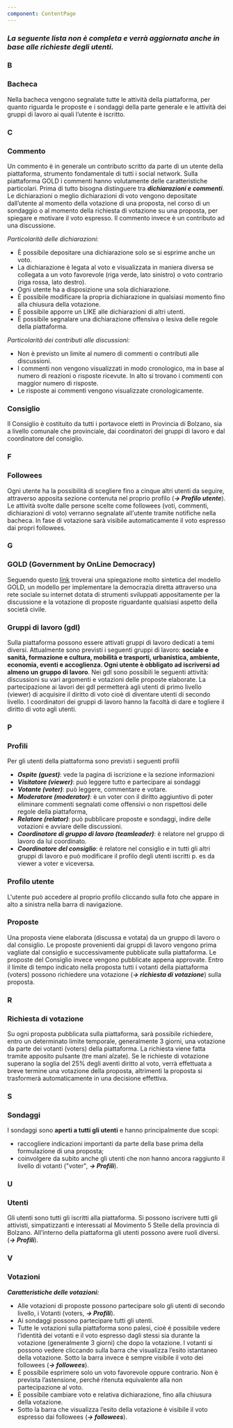 ```yaml
---
component: ContentPage
---
```


### **_La seguente lista non è completa e verrà aggiornata anche in base alle richieste degli utenti._**

### B

### Bacheca

Nella bacheca vengono segnalate tutte le attività della piattaforma, per quanto riguarda le proposte e i sondaggi della parte generale e le attività dei gruppi di lavoro ai quali l’utente è iscritto.

### C

### Commento

Un commento è in generale un contributo scritto da parte di un utente della piattaforma, strumento fondamentale di tutti i social network. Sulla piattaforma GOLD i commenti hanno volutamente delle caratteristiche particolari. Prima di tutto bisogna distinguere tra **_dichiarazioni e commenti_**. Le dichiarazioni o meglio dichiarazioni di voto vengono depositate dall’utente al momento della votazione di una proposta, nel corso di un sondaggio o al momento della richiesta di votazione su una proposta, per spiegare e motivare il voto espresso. Il commento invece è un contributo ad una discussione.

_Particolarità delle dichiarazioni:_

* È possibile depositare una dichiarazione solo se si esprime anche un voto.
* La dichiarazione è legata al voto e visualizzata in maniera diversa se collegata a un voto favorevole (riga verde, lato sinistro) o voto contrario (riga rossa, lato destro).
* Ogni utente ha a disposizione una sola dichiarazione.
* È possibile modificare la propria dichiarazione in qualsiasi momento fino alla chiusura della votazione.
* È possibile apporre un LIKE alle dichiarazioni di altri utenti.
* È possibile segnalare una dichiarazione offensiva o lesiva delle regole della piattaforma.

_Particolarità dei contributi alle discussioni:_

* Non è previsto un limite al numero di commenti o contributi alle discussioni.
* I commenti non vengono visualizzati in modo cronologico, ma in base al numero di reazioni o risposte ricevute. In alto si trovano i commenti con maggior numero di risposte.
* Le risposte ai commenti vengono visualizzate cronologicamente.

### Consiglio

Il Consiglio è costituito da tutti i portavoce eletti in Provincia di Bolzano, sia a livello comunale che provinciale, dai coordinatori dei gruppi di lavoro e dal coordinatore del consiglio.

### F

### Followees

Ogni utente ha la possibilità di scegliere fino a cinque altri utenti da seguire, attraverso apposita sezione contenuta nel proprio profilo (**_-> Profilo utente_**). Le attività svolte dalle persone scelte come followees (voti, commenti, dichiarazioni di voto) verranno segnalate all'utente tramite notifiche nella bacheca. In fase di votazione sarà visibile automaticamente il voto espresso dai propri followees.

### G

### GOLD (Government by OnLine Democracy)

Seguendo questo [link](https://drive.google.com/file/d/1hcFer8ulwVD_BIptIQ340EXIsJ9UnEef/view?usp=sharing) troverai una spiegazione molto sintetica del modello GOLD, un modello per implementare la democrazia diretta attraverso una rete sociale su internet dotata di strumenti sviluppati appositamente per la discussione e la votazione di proposte riguardante qualsiasi aspetto della società civile.

### Gruppi di lavoro (gdl)

Sulla piattaforma possono essere attivati gruppi di lavoro dedicati a temi diversi. Attualmente sono previsti i seguenti gruppi di lavoro: **sociale e sanità, formazione e cultura, mobilità e trasporti, urbanistica, ambiente, economia, eventi e accoglienza. Ogni utente è obbligato ad iscriversi ad almeno un gruppo di lavoro**. Nei gdl sono possibili le seguenti attività: discussioni su vari argomenti e votazioni delle proposte elaborate. La partecipazione ai lavori dei gdl permetterà agli utenti di primo livello (viewer) di acquisire il diritto di voto cioè di diventare utenti di secondo livello. I coordinatori dei gruppi di lavoro hanno la facoltà di dare e togliere il diritto di voto agli utenti.

### P

### Profili

Per gli utenti della piattaforma sono previsti i seguenti profili

* **_Ospite (guest)_**: vede la pagina di iscrizione e la sezione informazioni
* **_Visitatore (viewer)_**: può leggere tutto e partecipare ai sondaggi
* **_Votante (voter)_**: può leggere, commentare e votare.
* **_Moderatore (moderator)_**: è un voter con il diritto aggiuntivo di poter eliminare commenti segnalati come offensivi o non rispettosi delle regole della piattaforma,
* **_Relatore (relator)_**: può pubblicare proposte e sondaggi, indire delle votazioni e avviare delle discussioni.
* **_Coordinatore di gruppo di lavoro (teamleader)_**: è relatore nel gruppo di lavoro da lui coordinato.
* **_Coordinatore del consiglio_**: è relatore nel consiglio e in tutti gli altri gruppi di lavoro e può modificare il profilo degli utenti iscritti p. es da viewer a voter e viceversa.

### Profilo utente

L'utente può accedere al proprio profilo cliccando sulla foto che appare in alto a sinistra nella barra di navigazione.

### Proposte

Una proposta viene elaborata (discussa e votata) da un gruppo di lavoro o dal consiglio. Le proposte provenienti dai gruppi di lavoro vengono prima vagliate dal consiglio e successivamente pubblicate sulla piattaforma. Le proposte del Consiglio invece vengono pubblicate appena approvate. Entro il limite di tempo indicato nella proposta tutti i votanti della piattaforma (voters) possono richiedere una votazione (**_-> richiesta di votazione_**) sulla proposta.

### R

### Richiesta di votazione

Su ogni proposta pubblicata sulla piattaforma, sarà possibile richiedere, entro un determinato limite temporale, generalmente 3 giorni, una votazione da parte dei votanti (voters) della piattaforma.
La richiesta viene fatta tramite apposito pulsante (tre mani alzate). Se le richieste di votazione superano la soglia del 25% degli aventi diritto al voto, verrà effettuata a breve termine una votazione della proposta, altrimenti la proposta si trasformerà automaticamente in una decisione effettiva.

### S

### Sondaggi

I sondaggi sono **aperti a tutti gli utenti** e hanno principalmente due scopi:

* raccogliere indicazioni importanti da parte della base prima della formulazione di una proposta;
* coinvolgere da subito anche gli utenti che non hanno ancora raggiunto il livello di votanti ("voter", **_-> Profili_**).

### U

### Utenti

Gli utenti sono tutti gli iscritti alla piattaforma. Si possono iscrivere tutti gli attivisti, simpatizzanti e interessati al Movimento 5 Stelle della provincia di Bolzano. All’interno della piattaforma gli utenti possono avere ruoli diversi. (**_-> Profili_**).

### V

### Votazioni

**_Caratteristiche delle votazioni:_**

* Alle votazioni di proposte possono partecipare solo gli utenti di secondo livello, i Votanti (voters, **_-> Profili_**).
* Ai sondaggi possono partecipare tutti gli utenti.
* Tutte le votazioni sulla piattaforma sono palesi, cioè é possibile vedere l’identità dei votanti e il voto espresso dagli stessi sia durante la votazione (generalmente 3 giorni) che dopo la votazione. I votanti si possono vedere cliccando sulla barra che visualizza l’esito istantaneo della votazione. Sotto la barra invece è sempre visibile il voto dei followees (**_-> followees_**).
* È possibile esprimere solo un voto favorevole oppure contrario. Non è prevista l’astensione, perché ritenuta equivalente alla non partecipazione al voto.
* È possibile cambiare voto e relativa dichiarazione, fino alla chiusura della votazione.
* Sotto la barra che visualizza l’esito della votazione è visibile il voto espresso dai followees (**_-> followees_**).
